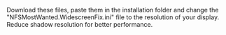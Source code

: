Download these files, paste them in the installation folder and change the "NFSMostWanted.WidescreenFix.ini" file to the resolution of your display. Reduce shadow resolution for better performance.
